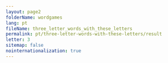 ```yaml
---
layout: page2
folderName: wordgames
lang: pt
fileName: three_letter_words_with_these_letters
permalink: pt/three-letter-words-with-these-letters/result
letter: 3
sitemap: false
nointernationalization: true   
---
```

